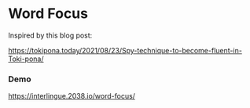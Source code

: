 # Word Focus 

Inspired by this blog post:  

https://tokipona.today/2021/08/23/Spy-technique-to-become-fluent-in-Toki-pona/

### Demo 

https://interlingue.2038.io/word-focus/